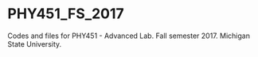 # PHY451_FS_2017
Codes and files for PHY451 - Advanced Lab. Fall semester 2017. Michigan State University.
